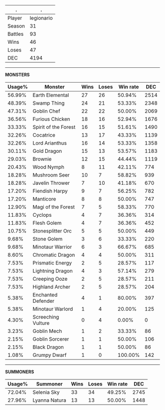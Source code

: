 .|.
|-|-
Player|legionario
Season|31
Battles|93
Wins|46
Loses|47
DEC|4194

---
**MONSTERS**

Usage%|Monster|Wins|Loses|Win rate|DEC|
-|-|-|-|-|-|
56.99%|Earth Elemental|27|26|50.94%|2514|
48.39%|Swamp Thing|24|21|53.33%|2348|
47.31%|Goblin Chef|22|22|50.00%|2069|
36.56%|Furious Chicken|18|16|52.94%|1676|
33.33%|Spirit of the Forest|16|15|51.61%|1490|
32.26%|Cocatrice|13|17|43.33%|1139|
32.26%|Lord Arianthus|16|14|53.33%|1358|
30.11%|Gold Dragon|15|13|53.57%|1183|
29.03%|Brownie|12|15|44.44%|1119|
20.43%|Wood Nymph|8|11|42.11%|774|
18.28%|Mushroom Seer|10|7|58.82%|939|
18.28%|Javelin Thrower|7|10|41.18%|670|
17.20%|Fiendish Harpy|9|7|56.25%|782|
17.20%|Manticore|8|8|50.00%|747|
12.90%|Magi of the Forest|7|5|58.33%|770|
11.83%|Cyclops|4|7|36.36%|314|
11.83%|Flesh Golem|4|7|36.36%|452|
10.75%|Stonesplitter Orc|5|5|50.00%|449|
9.68%|Stone Golem|3|6|33.33%|220|
9.68%|Minotaur Warrior|6|3|66.67%|685|
8.60%|Chromatic Dragon|4|4|50.00%|311|
7.53%|Prismatic Energy|2|5|28.57%|117|
7.53%|Lightning Dragon|4|3|57.14%|279|
7.53%|Creeping Ooze|2|5|28.57%|211|
7.53%|Highland Archer|2|5|28.57%|204|
5.38%|Enchanted Defender|4|1|80.00%|397|
5.38%|Minotaur Warlord|1|4|20.00%|125|
4.30%|Screeching Vulture|0|4|0.00%|0|
3.23%|Goblin Mech|1|2|33.33%|86|
2.15%|Goblin Sorcerer|1|1|50.00%|106|
2.15%|Black Dragon|1|1|50.00%|86|
1.08%|Grumpy Dwarf|1|0|100.00%|142|

---
**SUMMONERS**

Usage%|Summoner|Wins|Loses|Win rate|DEC|
-|-|-|-|-|-|
72.04%|Selenia Sky|33|34|49.25%|2745|
27.96%|Lyanna Natura|13|13|50.00%|1448|
